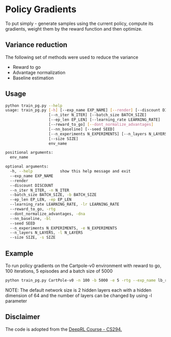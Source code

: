 # Policy Gradients

To put simply - generate samples using the current policy, compute its gradients, weight them by the reward function
and then optimize.

## Variance reduction

The following set of methods were used to reduce the variance

 - Reward to go
 - Advantage normalization
 - Baseline estimation
 
 ## Usage
 
```bash
python train_pg.py --help
usage: train_pg.py [-h] [--exp_name EXP_NAME] [--render] [--discount DISCOUNT]
                   [--n_iter N_ITER] [--batch_size BATCH_SIZE]
                   [--ep_len EP_LEN] [--learning_rate LEARNING_RATE]
                   [--reward_to_go] [--dont_normalize_advantages]
                   [--nn_baseline] [--seed SEED]
                   [--n_experiments N_EXPERIMENTS] [--n_layers N_LAYERS]
                   [--size SIZE]
                   env_name

positional arguments:
  env_name

optional arguments:
  -h, --help            show this help message and exit
  --exp_name EXP_NAME
  --render
  --discount DISCOUNT
  --n_iter N_ITER, -n N_ITER
  --batch_size BATCH_SIZE, -b BATCH_SIZE
  --ep_len EP_LEN, -ep EP_LEN
  --learning_rate LEARNING_RATE, -lr LEARNING_RATE
  --reward_to_go, -rtg
  --dont_normalize_advantages, -dna
  --nn_baseline, -bl
  --seed SEED
  --n_experiments N_EXPERIMENTS, -e N_EXPERIMENTS
  --n_layers N_LAYERS, -l N_LAYERS
  --size SIZE, -s SIZE
  ```
  
  ## Example
  To run policy gradients on the Cartpole-v0 environment with reward to go, 100 iterations, 5 episodes and a batch size
  of 5000
  
  ```bash
  python train_pg.py CartPole-v0 -n 100 -b 5000 -e 5 -rtg --exp_name lb_rtg_na
  ```
  NOTE: The default network size is 2 hidden layers each with a hidden dimension of 64 and the number of layers can be
  changed by using -l parameter
  
  ## Disclaimer
  The code is adopted from the [DeepRL Course - CS294.](http://rll.berkeley.edu/deeprlcourse/)

